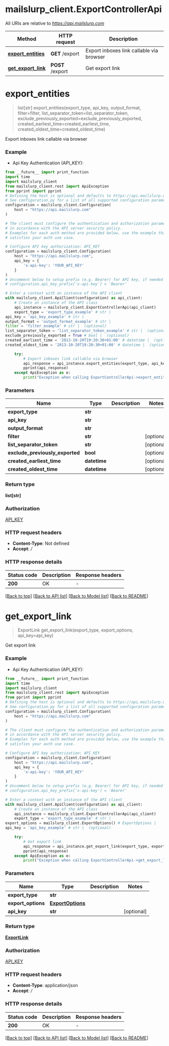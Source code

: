# mailslurp_client.ExportControllerApi

All URIs are relative to *https://api.mailslurp.com*

Method | HTTP request | Description
------------- | ------------- | -------------
[**export_entities**](ExportControllerApi#export_entities) | **GET** /export | Export inboxes link callable via browser
[**get_export_link**](ExportControllerApi#get_export_link) | **POST** /export | Get export link


# **export_entities**
> list[str] export_entities(export_type, api_key, output_format, filter=filter, list_separator_token=list_separator_token, exclude_previously_exported=exclude_previously_exported, created_earliest_time=created_earliest_time, created_oldest_time=created_oldest_time)

Export inboxes link callable via browser

### Example

* Api Key Authentication (API_KEY):
```python
from __future__ import print_function
import time
import mailslurp_client
from mailslurp_client.rest import ApiException
from pprint import pprint
# Defining the host is optional and defaults to https://api.mailslurp.com
# See configuration.py for a list of all supported configuration parameters.
configuration = mailslurp_client.Configuration(
    host = "https://api.mailslurp.com"
)

# The client must configure the authentication and authorization parameters
# in accordance with the API server security policy.
# Examples for each auth method are provided below, use the example that
# satisfies your auth use case.

# Configure API key authorization: API_KEY
configuration = mailslurp_client.Configuration(
    host = "https://api.mailslurp.com",
    api_key = {
        'x-api-key': 'YOUR_API_KEY'
    }
)
# Uncomment below to setup prefix (e.g. Bearer) for API key, if needed
# configuration.api_key_prefix['x-api-key'] = 'Bearer'

# Enter a context with an instance of the API client
with mailslurp_client.ApiClient(configuration) as api_client:
    # Create an instance of the API class
    api_instance = mailslurp_client.ExportControllerApi(api_client)
    export_type = 'export_type_example' # str | 
api_key = 'api_key_example' # str | 
output_format = 'output_format_example' # str | 
filter = 'filter_example' # str |  (optional)
list_separator_token = 'list_separator_token_example' # str |  (optional)
exclude_previously_exported = True # bool |  (optional)
created_earliest_time = '2013-10-20T19:20:30+01:00' # datetime |  (optional)
created_oldest_time = '2013-10-20T19:20:30+01:00' # datetime |  (optional)

    try:
        # Export inboxes link callable via browser
        api_response = api_instance.export_entities(export_type, api_key, output_format, filter=filter, list_separator_token=list_separator_token, exclude_previously_exported=exclude_previously_exported, created_earliest_time=created_earliest_time, created_oldest_time=created_oldest_time)
        pprint(api_response)
    except ApiException as e:
        print("Exception when calling ExportControllerApi->export_entities: %s\n" % e)
```

### Parameters

Name | Type | Description  | Notes
------------- | ------------- | ------------- | -------------
 **export_type** | **str**|  | 
 **api_key** | **str**|  | 
 **output_format** | **str**|  | 
 **filter** | **str**|  | [optional] 
 **list_separator_token** | **str**|  | [optional] 
 **exclude_previously_exported** | **bool**|  | [optional] 
 **created_earliest_time** | **datetime**|  | [optional] 
 **created_oldest_time** | **datetime**|  | [optional] 

### Return type

**list[str]**

### Authorization

[API_KEY](../README#API_KEY)

### HTTP request headers

 - **Content-Type**: Not defined
 - **Accept**: */*

### HTTP response details
| Status code | Description | Response headers |
|-------------|-------------|------------------|
**200** | OK |  -  |

[[Back to top]](#) [[Back to API list]](../README#documentation-for-api-endpoints) [[Back to Model list]](../README#documentation-for-models) [[Back to README]](../README)

# **get_export_link**
> ExportLink get_export_link(export_type, export_options, api_key=api_key)

Get export link

### Example

* Api Key Authentication (API_KEY):
```python
from __future__ import print_function
import time
import mailslurp_client
from mailslurp_client.rest import ApiException
from pprint import pprint
# Defining the host is optional and defaults to https://api.mailslurp.com
# See configuration.py for a list of all supported configuration parameters.
configuration = mailslurp_client.Configuration(
    host = "https://api.mailslurp.com"
)

# The client must configure the authentication and authorization parameters
# in accordance with the API server security policy.
# Examples for each auth method are provided below, use the example that
# satisfies your auth use case.

# Configure API key authorization: API_KEY
configuration = mailslurp_client.Configuration(
    host = "https://api.mailslurp.com",
    api_key = {
        'x-api-key': 'YOUR_API_KEY'
    }
)
# Uncomment below to setup prefix (e.g. Bearer) for API key, if needed
# configuration.api_key_prefix['x-api-key'] = 'Bearer'

# Enter a context with an instance of the API client
with mailslurp_client.ApiClient(configuration) as api_client:
    # Create an instance of the API class
    api_instance = mailslurp_client.ExportControllerApi(api_client)
    export_type = 'export_type_example' # str | 
export_options = mailslurp_client.ExportOptions() # ExportOptions | 
api_key = 'api_key_example' # str |  (optional)

    try:
        # Get export link
        api_response = api_instance.get_export_link(export_type, export_options, api_key=api_key)
        pprint(api_response)
    except ApiException as e:
        print("Exception when calling ExportControllerApi->get_export_link: %s\n" % e)
```

### Parameters

Name | Type | Description  | Notes
------------- | ------------- | ------------- | -------------
 **export_type** | **str**|  | 
 **export_options** | [**ExportOptions**](ExportOptions)|  | 
 **api_key** | **str**|  | [optional] 

### Return type

[**ExportLink**](ExportLink)

### Authorization

[API_KEY](../README#API_KEY)

### HTTP request headers

 - **Content-Type**: application/json
 - **Accept**: */*

### HTTP response details
| Status code | Description | Response headers |
|-------------|-------------|------------------|
**200** | OK |  -  |

[[Back to top]](#) [[Back to API list]](../README#documentation-for-api-endpoints) [[Back to Model list]](../README#documentation-for-models) [[Back to README]](../README)

